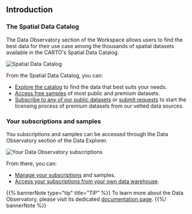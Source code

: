 ## Introduction

### The Spatial Data Catalog

The Data Observatory section of the Workspace allows users to find the best data for their use case among the thousands of spatial datasets available in the CARTO's Spatial Data Catalog. 

![Spatial Data Catalog](/img/data-observatory/spatial-data-catalog.png)

From the Spatial Data Catalog, you can:
* [Explore the catalog](/data-observatory/guides/accessing-and-browsing-the-spatial-data-catalog/) to find the data that best suits your needs.
* [Access free samples](/data-observatory/guides/accessing-free-data-samples/) of most public and premium datasets.
* [Subscribe to any of our public datasets](data-observatory/guides/subscribing-to-public-and-premium-datasets/#public-datasets) or [submit requests](/data-observatory/guides/subscribing-to-public-and-premium-datasets/#premium-datasets) to start the licensing process of premium datasets from our vetted data sources.

### Your subscriptions and samples

You subscriptions and samples can be accessed through the Data Observatory section of the Data Explorer. 

![Your Data Observatory subscriptions](/img/data-observatory/do-your-subscriptions.png)

From there, you can:
* [Manage your subscriptions](/data-observatory/guides/managing-your-subscriptions) and samples.
* [Access your subscriptions from your own data warehouse](/data-observatory/guides/accessing-your-subscriptions-from-your-data-warehouse).

{{% bannerNote type="tip" title="TIP" %}}
To learn more about the Data Observatory, please visit its dedicated [documentation page](/data-observatory).
{{%/ bannerNote %}}

